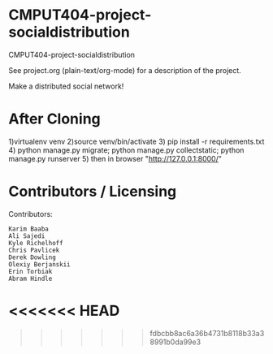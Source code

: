 CMPUT404-project-socialdistribution
===================================


CMPUT404-project-socialdistribution

See project.org (plain-text/org-mode) for a description of the project.

Make a distributed social network!

After Cloning
===================================
1)virtualenv venv 
2)source venv/bin/activate 
3) pip install -r requirements.txt 
4) python manage.py migrate; python manage.py collectstatic; python manage.py runserver 
5) then in browser "http://127.0.0.1:8000/"

Contributors / Licensing
========================

Contributors:

    Karim Baaba
    Ali Sajedi
    Kyle Richelhoff
    Chris Pavlicek
    Derek Dowling
    Olexiy Berjanskii
    Erin Torbiak
    Abram Hindle
<<<<<<< HEAD
=======

>>>>>>> fdbcbb8ac6a36b4731b8118b33a38991b0da99e3
